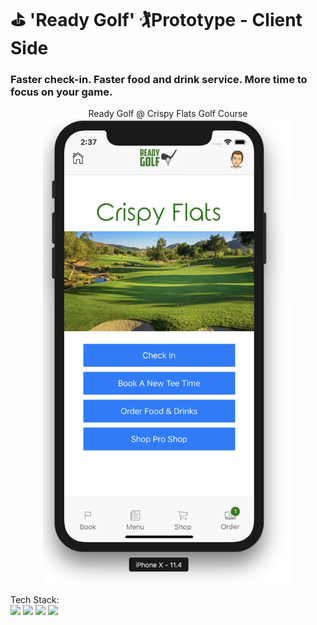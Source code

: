 # ⛳️ 'Ready Golf' 🏌️‍ Prototype - Client Side

### Faster check-in. Faster food and drink service. More time to focus on your game.

<p align="center">
  Ready Golf @ Crispy Flats Golf Course
  <br>
  <img src="assets/screen-shot.png" width="400" display="block">
</p>

<p>
  Tech Stack:
  <br>
  <img src="https://madewithvuejs.com/uploads/00/12/nativescript-vue.jpg" width="50" display="block">
  <img src="https://arcweb.co/wp-content/uploads/2016/10/react-logo-1000-transparent.png" width="50" display="block">
  <img src="https://nativebase.io/assets/img/front-page-icon.png" width="50" display="block">
  <img src="https://cdn-images-1.medium.com/max/1920/1*EKXYhntirnqHjXdTGmLXyw.png" width="200" display="block">
</p>

<!-- Tech stack:
![](https://madewithvuejs.com/uploads/00/12/nativescript-vue.jpg) -->
